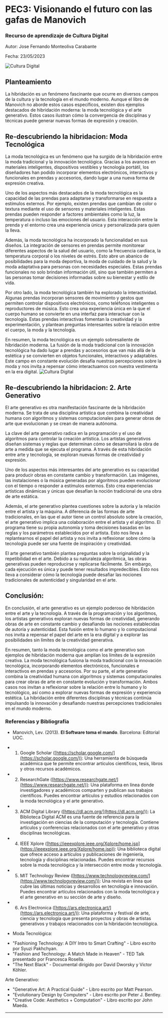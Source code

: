 
# PEC3: Visionando el futuro con las gafas de Manovich 

### Recurso de aprendizaje de Cultura Digital 


Autor: Jose Fernando Monteoliva Carabante


Fecha: 23/05/2023

![Cultura Digital](https://www.lavanguardia.com/r/GODO/LV/p3/WebSite/Imagenes/2015/08/06/Recortada/LV_20150806_LV_FOTOS_D_54435669005-992x558@LaVanguardia-Web.jpg) 



## Planteamiento


  
La hibridación es un fenómeno fascinante que ocurre en diversos campos de la cultura y la tecnología en el mundo moderno. Aunque el libro de Manovich no aborde estos casos específicos, existen dos ejemplos destacados de hibridación moderna: la moda tecnológica y el arte generativo. Estos casos ilustran cómo la convergencia de disciplinas y técnicas puede generar nuevas formas de expresión y creación.


## Re-descubriendo la hibridacion: Moda Tecnológica

La moda tecnológica es un fenómeno que ha surgido de la hibridación entre la moda tradicional y la innovación tecnológica. Gracias a los avances en materiales inteligentes, dispositivos vestibles y tecnología portátil, los diseñadores han podido incorporar elementos electrónicos, interactivos y funcionales en prendas y accesorios, dando lugar a una nueva forma de expresión creativa.

Uno de los aspectos más destacados de la moda tecnológica es la capacidad de las prendas para adaptarse y transformarse en respuesta a estímulos externos. Por ejemplo, existen prendas que cambian de color o textura mediante el uso de sensores y materiales inteligentes. Estas prendas pueden responder a factores ambientales como la luz, la temperatura o incluso las emociones del usuario. Esta interacción entre la prenda y el entorno crea una experiencia única y personalizada para quien la lleva.

Además, la moda tecnológica ha incorporado la funcionalidad en sus diseños. La integración de sensores en prendas permite monitorear diferentes aspectos de la salud del usuario, como la frecuencia cardíaca, la temperatura corporal o los niveles de estrés. Esto abre un abanico de posibilidades para la moda deportiva, la moda de cuidado de la salud y la moda adaptativa para personas con necesidades especiales. Estas prendas funcionales no solo brindan información útil, sino que también permiten a las personas tomar decisiones informadas sobre su bienestar y estilo de vida.

Por otro lado, la moda tecnológica también ha explorado la interactividad. Algunas prendas incorporan sensores de movimiento y gestos que permiten controlar dispositivos electrónicos, como teléfonos inteligentes o reproductores de música. Esto crea una experiencia única en la que el cuerpo humano se convierte en una interfaz para interactuar con la tecnología. Estas prendas interactivas fomentan la creatividad y la experimentación, y plantean preguntas interesantes sobre la relación entre el cuerpo, la moda y la tecnología.

En resumen, la moda tecnológica es un ejemplo sobresaliente de hibridación moderna. La fusión de la moda tradicional con la innovación tecnológica ha dado lugar a prendas y accesorios que van más allá de la estética y se convierten en objetos funcionales, interactivos y adaptables. Este campo en constante evolución desafía nuestras percepciones sobre la moda y nos invita a repensar cómo interactuamos con nuestra vestimenta en la era digital.
![Cultura Digital](https://th.bing.com/th/id/OIP.zjXwRuU3xAOv1B5YUktYSgHaG6?pid=ImgDet&rs=1)


## Re-descubriendo la hibridacion: 2.  Arte Generativo


El arte generativo es otra manifestación fascinante de la hibridación moderna. Se trata de una disciplina artística que combina la creatividad humana con algoritmos y sistemas computacionales para generar obras de arte que evolucionan y se crean de manera autónoma.

La clave del arte generativo radica en la programación y el uso de algoritmos para controlar la creación artística. Los artistas generativos diseñan sistemas y reglas que determinan cómo se desarrollará la obra de arte a medida que se ejecuta el programa. A través de esta hibridación entre arte y tecnología, se exploran nuevas formas de creatividad y expresión.

Uno de los aspectos más interesantes del arte generativo es su capacidad para producir obras en constante cambio y transformación. Las imágenes, las instalaciones o la música generadas por algoritmos pueden evolucionar con el tiempo o responder a estímulos externos. Esto crea experiencias artísticas dinámicas y únicas que desafían la noción tradicional de una obra de arte estática.

Además, el arte generativo plantea cuestiones sobre la autoría y la relación entre el artista y la máquina. A diferencia de las formas de arte tradicionales, en las que el autor tiene un control absoluto sobre la creación, el arte generativo implica una colaboración entre el artista y el algoritmo. El programa tiene su propia autonomía y toma decisiones basadas en las reglas y los parámetros establecidos por el artista. Esto nos lleva a replantearnos el papel del artista y nos invita a reflexionar sobre cómo la tecnología puede ser una fuente de inspiración y creatividad.

El arte generativo también plantea preguntas sobre la originalidad y la repetibilidad en el arte. Debido a su naturaleza algorítmica, las obras generativas pueden reproducirse y replicarse fácilmente. Sin embargo, cada ejecución es única y puede tener resultados impredecibles. Esto nos lleva a considerar cómo la tecnología puede desafiar las nociones tradicionales de autenticidad y singularidad en el arte.


## Conclusión:

En conclusión, el arte generativo es un ejemplo poderoso de hibridación entre el arte y la tecnología. A través de la programación y los algoritmos, los artistas generativos exploran nuevas formas de creatividad, generando obras de arte en constante cambio y desafiando las nociones establecidas de autoría y autenticidad. Esta fusión entre lo humano y lo computacional nos invita a repensar el papel del arte en la era digital y a explorar las posibilidades sin límites de la creatividad generativa.

En resumen, tanto la moda tecnológica como el arte generativo son ejemplos de hibridación moderna que amplían los límites de la expresión creativa. La moda tecnológica fusiona la moda tradicional con la innovación tecnológica, incorporando elementos electrónicos, funcionales e interactivos en prendas y accesorios. Por su parte, el arte generativo combina la creatividad humana con algoritmos y sistemas computacionales para crear obras de arte en constante evolución y transformación. Ambos casos nos invitan a reflexionar sobre la relación entre lo humano y lo tecnológico, así como a explorar nuevas formas de expresión y experiencia estética. La hibridación entre diferentes disciplinas y técnicas continúa impulsando la innovación y desafiando nuestras percepciones tradicionales en el mundo moderno.


### Referencias y Bibliografía

* Manovich, Lev. (2013). **El Software toma el mando**. Barcelona: Editorial UOC. 

* 1.  Google Scholar ([https://scholar.google.com/](https://scholar.google.com/)): Una herramienta de búsqueda académica que te permite encontrar artículos científicos, tesis, libros y otros recursos académicos.
    
 * 2.  ResearchGate ([https://www.researchgate.net/](https://www.researchgate.net/)): Una plataforma en línea donde investigadores y académicos comparten y publican sus trabajos científicos. Puedes encontrar artículos y estudios relacionados con la moda tecnológica y el arte generativo.
    
* 3.  ACM Digital Library ([https://dl.acm.org/](https://dl.acm.org/)): La Biblioteca Digital ACM es una fuente de referencia para la investigación en ciencias de la computación y tecnología. Contiene artículos y conferencias relacionados con el arte generativo y otras disciplinas tecnológicas.
    
* 4.  IEEE Xplore ([https://ieeexplore.ieee.org/Xplore/home.jsp](https://ieeexplore.ieee.org/Xplore/home.jsp)): Una biblioteca digital que ofrece acceso a artículos y publicaciones de ingeniería, tecnología y disciplinas relacionadas. Puedes encontrar recursos sobre la moda tecnológica y la intersección entre moda y tecnología.
    
* 5.  MIT Technology Review ([https://www.technologyreview.com/](https://www.technologyreview.com/)): Una revista en línea que cubre las últimas noticias y desarrollos en tecnología e innovación. Puedes encontrar artículos relacionados con la moda tecnológica y el arte generativo en su sección de arte y diseño.
    
* 6.  Ars Electronica ([https://ars.electronica.art/](https://ars.electronica.art/)): Una plataforma y festival de arte, ciencia y tecnología que presenta proyectos y obras de artistas generativos y trabajos relacionados con la hibridación tecnológica.


* Moda Tecnológica:

-   "Fashioning Technology: A DIY Intro to Smart Crafting" - Libro escrito por Syuzi Pakhchyan.
-   "Fashion and Technology: A Match Made in Heaven" - TED Talk presentado por Francesca Rosella.
-   "The Next Black" - Documental dirigido por David Dworsky y Victor Köhler.

Arte Generativo:

-   "Generative Art: A Practical Guide" - Libro escrito por Matt Pearson.
-   "Evolutionary Design by Computers" - Libro escrito por Peter J. Bentley.
-   "Creative Code: Aesthetics + Computation" - Libro escrito por John Maeda.


----
